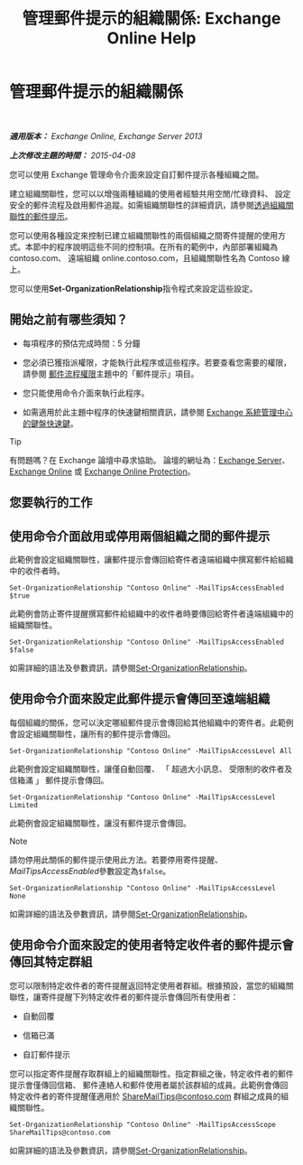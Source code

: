 ﻿---
title: '管理郵件提示的組織關係: Exchange Online Help'
TOCTitle: 管理郵件提示的組織關係
ms:assetid: 6e6b48ef-c41c-47ad-8063-66901765c2a5
ms:mtpsurl: https://technet.microsoft.com/zh-tw/library/JJ649324(v=EXCHG.150)
ms:contentKeyID: 50473453
ms.date: 05/23/2018
mtps_version: v=EXCHG.150
ms.translationtype: MT
---

# 管理郵件提示的組織關係

 

_**適用版本：** Exchange Online, Exchange Server 2013_

_**上次修改主題的時間：** 2015-04-08_

您可以使用 Exchange 管理命令介面來設定自訂郵件提示各種組織之間。

建立組織關聯性，您可以以增強兩種組織的使用者經驗共用空閒/忙碌資料、 設定安全的郵件流程及啟用郵件追蹤。如需組織關聯性的詳細資訊，請參閱[透過組織關聯性的郵件提示](mailtips-over-organization-relationships-exchange-2013-help.md)。

您可以使用各種設定來控制已建立組織關聯性的兩個組織之間寄件提醒的使用方式。本節中的程序說明這些不同的控制項。在所有的範例中，內部部署組織為 contoso.com、 遠端組織 online.contoso.com，且組織關聯性名為 Contoso 線上。

您可以使用**Set-OrganizationRelationship**指令程式來設定這些設定。

## 開始之前有哪些須知？

  - 每項程序的預估完成時間：5 分鐘

  - 您必須已獲指派權限，才能執行此程序或這些程序。若要查看您需要的權限，請參閱 [郵件流程權限](mail-flow-permissions-exchange-2013-help.md)主題中的「郵件提示」項目。

  - 您只能使用命令介面來執行此程序。

  - 如需適用於此主題中程序的快速鍵相關資訊，請參閱 [Exchange 系統管理中心的鍵盤快速鍵](keyboard-shortcuts-in-the-exchange-admin-center-exchange-online-protection-help.md)。


> [!TIP]  
> 有問題嗎？在 Exchange 論壇中尋求協助。 論壇的網址為：<a href="https://go.microsoft.com/fwlink/p/?linkid=60612">Exchange Server</a>、 <a href="https://go.microsoft.com/fwlink/p/?linkid=267542">Exchange Online</a> 或 <a href="https://go.microsoft.com/fwlink/p/?linkid=285351">Exchange Online Protection</a>。




## 您要執行的工作

## 使用命令介面啟用或停用兩個組織之間的郵件提示

此範例會設定組織關聯性，讓郵件提示會傳回給寄件者遠端組織中撰寫郵件給組織中的收件者時。

    Set-OrganizationRelationship "Contoso Online" -MailTipsAccessEnabled $true

此範例會防止寄件提醒撰寫郵件給組織中的收件者時要傳回給寄件者遠端組織中的組織關聯性。

    Set-OrganizationRelationship "Contoso Online" -MailTipsAccessEnabled $false

如需詳細的語法及參數資訊，請參閱[Set-OrganizationRelationship](https://technet.microsoft.com/zh-tw/library/ee332326\(v=exchg.150\))。

## 使用命令介面來設定此郵件提示會傳回至遠端組織

每個組織的關係，您可以決定哪組郵件提示會傳回給其他組織中的寄件者。此範例會設定組織關聯性，讓所有的郵件提示會傳回。

    Set-OrganizationRelationship "Contoso Online" -MailTipsAccessLevel All

此範例會設定組織關聯性，讓僅自動回覆、 「 超過大小訊息、 受限制的收件者及信箱滿 」 郵件提示會傳回。

    Set-OrganizationRelationship "Contoso Online" -MailTipsAccessLevel Limited

此範例會設定組織關聯性，讓沒有郵件提示會傳回。


> [!NOTE]  
> 請勿停用此關係的郵件提示使用此方法。若要停用寄件提醒、 <em>MailTipsAccessEnabled</em>參數設定為<code>$false</code>。




    Set-OrganizationRelationship "Contoso Online" -MailTipsAccessLevel None

如需詳細的語法及參數資訊，請參閱[Set-OrganizationRelationship](https://technet.microsoft.com/zh-tw/library/ee332326\(v=exchg.150\))。

## 使用命令介面來設定的使用者特定收件者的郵件提示會傳回其特定群組

您可以限制特定收件者的寄件提醒返回特定使用者群組。根據預設，當您的組織關聯性，讓寄件提醒下列特定收件者的郵件提示會傳回所有使用者：

  - 自動回覆

  - 信箱已滿

  - 自訂郵件提示

您可以指定寄件提醒存取群組上的組織關聯性。指定群組之後，特定收件者的郵件提示會僅傳回信箱、 郵件連絡人和郵件使用者屬於該群組的成員。此範例會傳回特定收件者的寄件提醒僅適用於 ShareMailTips@contoso.com 群組之成員的組織關聯性。

    Set-OrganizationRelationship "Contoso Online" -MailTipsAccessScope ShareMailTips@contoso.com

如需詳細的語法及參數資訊，請參閱[Set-OrganizationRelationship](https://technet.microsoft.com/zh-tw/library/ee332326\(v=exchg.150\))。

